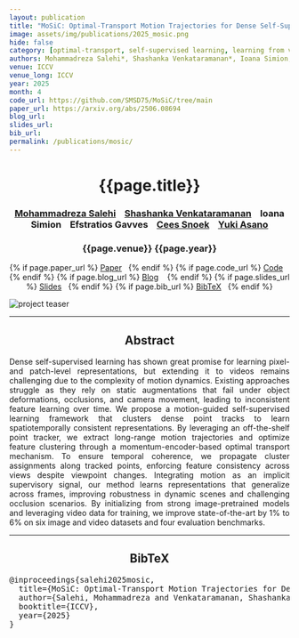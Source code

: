 ```yaml
---
layout: publication
title: "MoSiC: Optimal-Transport Motion Trajectories for Dense Self-Supervised Learning"
image: assets/img/publications/2025_mosic.png
hide: false
category: [optimal-transport, self-supervised learning, learning from video, long-range tracking]
authors: Mohammadreza Salehi*, Shashanka Venkataramanan*, Ioana Simion, Efstratios Gavves, Cees G. M. Snoek, Yuki M Asano (* equal contribution)
venue: ICCV
venue_long: ICCV
year: 2025
month: 4
code_url: https://github.com/SMSD75/MoSiC/tree/main
paper_url: https://arxiv.org/abs/2506.08694
blog_url:
slides_url:
bib_url:
permalink: /publications/mosic/
---
```


<h1 align="center"> {{page.title}} </h1>
<!-- Simple call of authors -->
<!-- <h3 align="center"> {{page.authors}} </h3> -->
<!-- Alternatively you can add links to author pages -->
<h3 align="center"> <a href="https://scholar.google.com/citations?user=kpT3gcsAAAAJ&hl=en"> Mohammadreza Salehi</a>  &nbsp;&nbsp; <a href="https://shashankvkt.github.io/">Shashanka Venkataramanan</a>  &nbsp;&nbsp; <a>Ioana Simion</a> &nbsp;&nbsp; <a hred="https://www.egavves.com/">Efstratios Gavves</a> &nbsp;&nbsp; <a href="https://www.ceessnoek.info/">Cees Snoek</a> &nbsp;&nbsp; <a href="https://yukimasano.github.io/">Yuki Asano</a></h3>


<h3 align="center"> {{page.venue}} {{page.year}} </h3>

<div align="center">
  <p>
    {% if page.paper_url %}
    <a href="{{ page.paper_url }}"><i class="far fa-file-pdf"></i> Paper</a>&nbsp;&nbsp;
    {% endif %}
    {% if page.code_url %}
    <a href="{{ page.code_url }}"><i class="fab fa-github"></i> Code</a> &nbsp;&nbsp;
    {% endif %}
    {% if page.blog_url %}
    <a href="{{ page.blog_url }}"><i class="fab fa-blogger"></i> Blog</a> &nbsp;&nbsp;
    {% endif %}
    {% if page.slides_url %}
    <a href="{{ page.slides_url }}"><i class="far fa-file-pdf"></i> Slides</a>&nbsp;&nbsp;
    {% endif %}
    {% if page.bib_url %}
    <a href="{{ page.bib_url}}"><i class="far fa-file-alt"></i> BibTeX</a>&nbsp;&nbsp;
    {% endif %}
  </p>
</div>

<div class="publication-teaser">
    <img src="../../{{ page.image }}" alt="project teaser"/>
</div>


<hr>

<h2  align="center"> Abstract</h2>

<p align="justify">Dense self-supervised learning has shown great promise for learning pixel- and patch-level representations, but extending it to videos remains challenging due to the complexity of motion dynamics. Existing approaches struggle as they rely on static augmentations that fail under object deformations, occlusions, and camera movement, leading to inconsistent feature learning over time. We propose a motion-guided self-supervised learning framework that clusters dense point tracks to learn spatiotemporally consistent representations. By leveraging an off-the-shelf point tracker, we extract long-range motion trajectories and optimize feature clustering through a momentum-encoder-based optimal transport mechanism. To ensure temporal coherence, we propagate cluster assignments along tracked points, enforcing feature consistency across views despite viewpoint changes. Integrating motion as an implicit supervisory signal, our method learns representations that generalize across frames, improving robustness in dynamic scenes and challenging occlusion scenarios. By initializing from strong image-pretrained models and leveraging video data for training, we improve state-of-the-art by 1% to 6% on six image and video datasets and four evaluation benchmarks.</p>


<hr>


<h2  align="center">BibTeX</h2>
<left>
  <pre class="bibtex-box">
@inproceedings{salehi2025mosic,
  title={MoSiC: Optimal-Transport Motion Trajectories for Dense Self-Supervised Learning},
  author={Salehi, Mohammadreza and Venkataramanan, Shashanka and Simion, Ioana and Gavves, Efstratios and Snoek, Cees GM and Asano, Yuki M},
  booktitle={ICCV},
  year={2025}
}
</pre>
</left>

<br>
